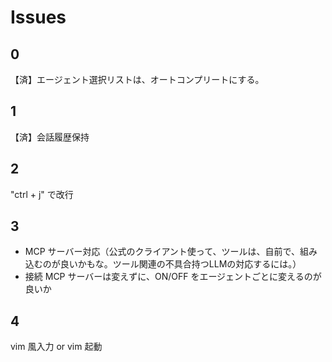 # Issues

## 0

【済】エージェント選択リストは、オートコンプリートにする。

## 1

【済】会話履歴保持

## 2

"ctrl + j" で改行

## 3

- MCP サーバー対応（公式のクライアント使って、ツールは、自前で、組み込むのが良いかもな。ツール関連の不具合持つLLMの対応するには。）
- 接続 MCP サーバーは変えずに、ON/OFF をエージェントごとに変えるのが良いか

## 4

vim 風入力 or vim 起動

